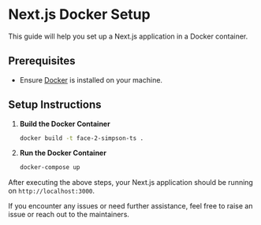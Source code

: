 # Next.js Docker Setup

This guide will help you set up a Next.js application in a Docker container.

## Prerequisites
- Ensure [Docker](https://docs.docker.com/get-docker/) is installed on your machine.

## Setup Instructions

1. **Build the Docker Container**

   ```bash
   docker build -t face-2-simpson-ts .
   ```

2. **Run the Docker Container**

   ```bash
   docker-compose up
   ```

After executing the above steps, your Next.js application should be running on `http://localhost:3000`.

If you encounter any issues or need further assistance, feel free to raise an issue or reach out to the maintainers.
